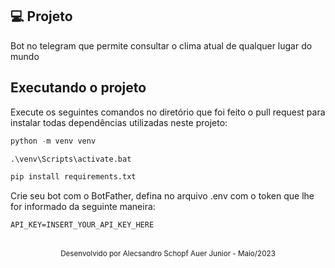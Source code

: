 ## 💻 Projeto
Bot no telegram que permite consultar o clima atual de qualquer lugar do mundo

## Executando o projeto
Execute os seguintes comandos no diretório que foi feito o pull request para instalar todas dependências utilizadas neste projeto:

```cl
python -m venv venv
```
```cl
.\venv\Scripts\activate.bat
```
```cl
pip install requirements.txt
```

Crie seu bot com o BotFather, defina no arquivo .env com o token que lhe for informado da seguinte maneira:

 ```cl
API_KEY=INSERT_YOUR_API_KEY_HERE
```

<br />

<div align="center">
  <small>Desenvolvido por Alecsandro Schopf Auer Junior - Maio/2023</small>
</div>
